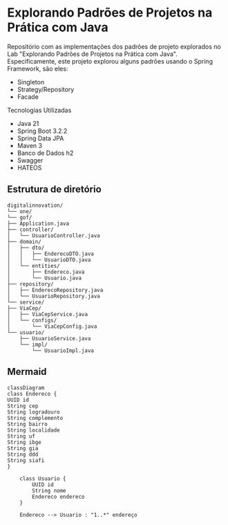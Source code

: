 # Explorando Padrões de Projetos na Prática com Java

Repositório com as implementações dos padrões de projeto explorados no Lab "Explorando Padrões de Projetos na Prática com Java". Especificamente, este projeto explorou alguns padrões usando o Spring Framework, são eles:
- Singleton
- Strategy/Repository
- Facade

Tecnologias Utilizadas

* Java 21
* Spring Boot 3.2.2 
* Spring Data JPA 
* Maven 3 
* Banco de Dados h2
* Swagger
* HATEOS

## Estrutura de diretório

````
digitalinnovation/
└── one/
└── gof/
├── Application.java
├── controller/
│   └── UsuarioController.java
├── domain/
│   ├── dto/
│   │   ├── EnderecoDTO.java
│   │   └── UsuarioDTO.java
│   └── entities/
│       ├── Endereco.java
│       └── Usuario.java
├── repository/
│   ├── EnderecoRepository.java
│   └── UsuarioRepository.java
└── service/
├── ViaCep/
│   ├── ViaCepService.java
│   └── configs/
│       └── ViaCepConfig.java
└── usuario/
    ├── UsuarioService.java
    └── impl/
        └── UsuarioImpl.java
````


## Mermaid

```` mermaid
classDiagram
class Endereco {
UUID id
String cep
String logradouro
String complemento
String bairro
String localidade
String uf
String ibge
String gia
String ddd
String siafi
}

    class Usuario {
        UUID id
        String nome
        Endereco endereco
    }

    Endereco --> Usuario : "1..*" endereço
````